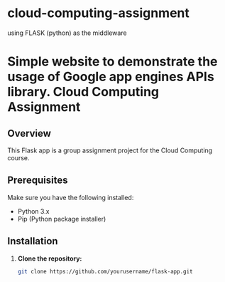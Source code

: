 ﻿# cloud-computing-assignment
using FLASK (python) as the middleware

# Simple website to demonstrate the usage of Google app engines APIs library. Cloud Computing Assignment

## Overview
This Flask app is a group assignment project for the Cloud Computing course. 

## Prerequisites
Make sure you have the following installed:
- Python 3.x
- Pip (Python package installer)

## Installation
1. **Clone the repository:**
   ```bash
   git clone https://github.com/yourusername/flask-app.git
